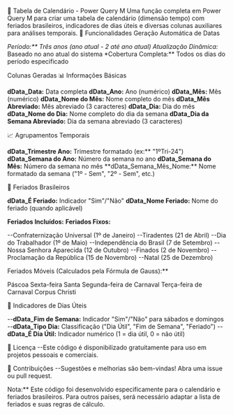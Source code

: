 📅 Tabela de Calendário - Power Query M
Uma função completa em Power Query M para criar uma tabela de calendário (dimensão tempo) com feriados brasileiros, indicadores de dias úteis e diversas colunas auxiliares para análises temporais.
🚀 Funcionalidades
Geração Automática de Datas

*Período:\*\* Três anos (ano atual - 2 até ano atual)
*Atualização Dinâmica:** Baseado no ano atual do sistema
\*Cobertura Completa:** Todos os dias do período especificado

Colunas Geradas
📊 Informações Básicas

**dData_Data:** Data completa
**dData_Ano:** Ano (numérico)
**dData_Mês:** Mês (numérico)
**dData_Nome do Mês:** Nome completo do mês
**dData_Mês Abreviado:** Mês abreviado (3 caracteres)
**dData_Dia:** Dia do mês
**dData_Nome do Dia:** Nome completo do dia da semana
**dData_Dia da Semana Abreviado:** Dia da semana abreviado (3 caracteres)

📈 Agrupamentos Temporais

**dData_Trimestre Ano:** Trimestre formatado (ex:** "1ºTri-24")
**dData_Semana do Ano:** Número da semana no ano
**dData_Semana do Mês:** Número da semana no mês
**dData_Semana_Mês_Nome:\*\* Nome formatado da semana ("1º - Sem", "2º - Sem", etc.)

🎉 Feriados Brasileiros

**dData_É Feriado:** Indicador "Sim"/"Não"
**dData_Nome Feriado:** Nome do feriado (quando aplicável)

**Feriados Incluídos:**
**Feriados Fixos:**

--Confraternização Universal (1º de Janeiro)
--Tiradentes (21 de Abril)
--Dia do Trabalhador (1º de Maio)
--Independência do Brasil (7 de Setembro)
--Nossa Senhora Aparecida (12 de Outubro)
--Finados (2 de Novembro)
--Proclamação da República (15 de Novembro)
--Natal (25 de Dezembro)

Feriados Móveis (Calculados pela Fórmula de Gauss):\*\*

Páscoa
Sexta-feira Santa
Segunda-feira de Carnaval
Terça-feira de Carnaval
Corpus Christi

💼 Indicadores de Dias Úteis

--**dData_Fim de Semana:** Indicador "Sim"/"Não" para sábados e domingos
--**dData_Tipo Dia:** Classificação ("Dia Útil", "Fim de Semana", "Feriado")
--**dData_É Dia Útil:** Indicador numérico (1 = dia útil, 0 = não útil)

📝 Licença
--Este código é disponibilizado gratuitamente para uso em projetos pessoais e comerciais.

🤝 Contribuições
--Sugestões e melhorias são bem-vindas! Abra uma issue ou pull request.

Nota:\*\* Este código foi desenvolvido especificamente para o calendário e feriados brasileiros. Para outros países, será necessário adaptar a lista de feriados e suas regras de cálculo.
